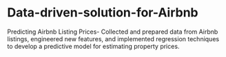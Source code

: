 # Data-driven-solution-for-Airbnb
 Predicting Airbnb Listing Prices- Collected and prepared data  from Airbnb listings, engineered new features, and implemented  regression techniques to develop a predictive model for  estimating property prices. 
